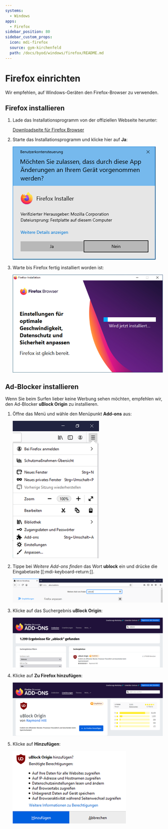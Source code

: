 ```yaml
---
systems:
  - Windows
apps:
  - Firefox
sidebar_position: 80
sidebar_custom_props:
  icon: mdi-firefox
  source: gym-kirchenfeld
  path: /docs/byod/windows/firefox/README.md
---
```


# Firefox einrichten



Wir empfehlen, auf Windows-Geräten den Firefox-Browser zu verwenden.

## Firefox installieren

1. Lade das Installationsprogramm von der offiziellen Webseite herunter:

    [Downloadseite für Firefox Browser](https://www.mozilla.org/de/firefox/new/)

2. Starte das Installationsprogramm und klicke hier auf __Ja__:

    ![](./firefox-1.png)

3. Warte bis Firefox fertig installiert worden ist:

    ![](./firefox-2.png)

## Ad-Blocker installieren

Wenn Sie beim Surfen lieber keine Werbung sehen möchten, empfehlen wir, den Ad-Blocker **uBlock Origin** zu installieren.

1. Öffne das Menü und wähle den Menüpunkt __Add-ons__ aus:

    ![](./firefox-menu.png)

2. Tippe bei _Weitere Add-ons finden_ das Wort **ublock** ein und drücke die Eingabetaste [[:mdi-keyboard-return:]].

    ![](./firefox-ublock-1.png)

3. Klicke auf das Suchergebnis **uBlock Origin**:

    ![](./firefox-ublock-2.png)

4. Klicke auf __Zu Firefox hinzufügen__:

    ![](./firefox-ublock-3.png)

5. Klicke auf __Hinzufügen__:

    ![](./firefox-ublock-4.png)
